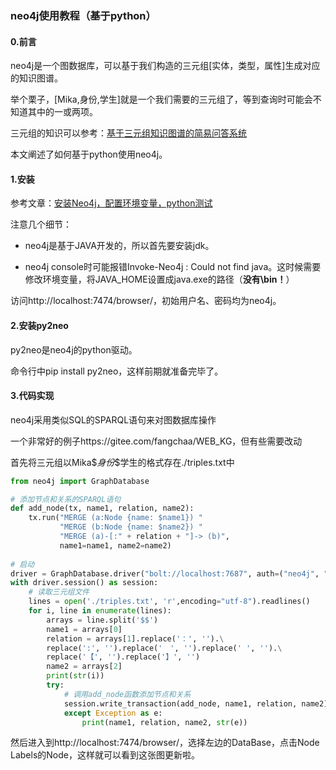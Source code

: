 ### neo4j使用教程（基于python）

#### 0.前言

neo4j是一个图数据库，可以基于我们构造的三元组[实体，类型，属性]生成对应的知识图谱。

举个栗子，[Mika,身份,学生]就是一个我们需要的三元组了，等到查询时可能会不知道其中的一或两项。

三元组的知识可以参考：[基于三元组知识图谱的简易问答系统](https://blog.csdn.net/blmoistawinde/article/details/86556844)

本文阐述了如何基于python使用neo4j。

#### 1.安装

参考文章：[安装Neo4j，配置环境变量，python测试](https://blog.csdn.net/xuan314708889/article/details/103858493)

注意几个细节：

- neo4j是基于JAVA开发的，所以首先要安装jdk。

- neo4j console时可能报错Invoke-Neo4j : Could not find java。这时候需要修改环境变量，将JAVA_HOME设置成java.exe的路径（**没有\bin！**）

访问http://localhost:7474/browser/，初始用户名、密码均为neo4j。

#### 2.安装py2neo

py2neo是neo4j的python驱动。

命令行中pip install py2neo，这样前期就准备完毕了。

#### 3.代码实现

neo4j采用类似SQL的SPARQL语句来对图数据库操作

一个非常好的例子https://gitee.com/fangchaa/WEB_KG，但有些需要改动

首先将三元组以Mika\$$身份\$$学生的格式存在./triples.txt中

```python
from neo4j import GraphDatabase

# 添加节点和关系的SPARQL语句
def add_node(tx, name1, relation, name2):
    tx.run("MERGE (a:Node {name: $name1}) "
           "MERGE (b:Node {name: $name2}) "
           "MERGE (a)-[:" + relation + "]-> (b)",
           name1=name1, name2=name2)
    
# 启动
driver = GraphDatabase.driver("bolt://localhost:7687", auth=("neo4j", "password"))
with driver.session() as session:
    # 读取三元组文件
    lines = open('./triples.txt', 'r',encoding="utf-8").readlines()
    for i, line in enumerate(lines):
        arrays = line.split('$$')
        name1 = arrays[0]
        relation = arrays[1].replace('：', '').\
        replace(':', '').replace('　', '').replace(' ', '').\
        replace('【', '').replace('】', '')
        name2 = arrays[2]
        print(str(i))
        try:
            # 调用add_node函数添加节点和关系
            session.write_transaction(add_node, name1, relation, name2)
            except Exception as e:
                print(name1, relation, name2, str(e))
```

然后进入到http://localhost:7474/browser/，选择左边的DataBase，点击Node Labels的Node，这样就可以看到这张图更新啦。


